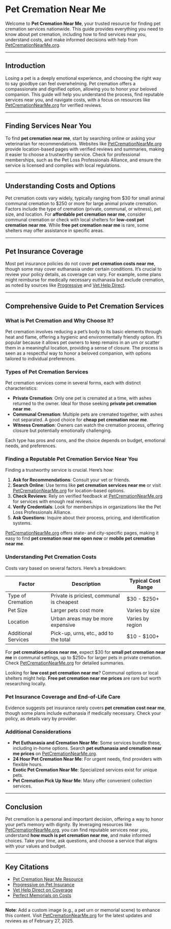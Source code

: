 # Pet Cremation Near Me

Welcome to **Pet Cremation Near Me**, your trusted resource for finding pet cremation services nationwide. This guide provides everything you need to know about pet cremation, including how to find services near you, understand costs, and make informed decisions with help from [PetCremationNearMe.org](https://PetCremationNearMe.org).

---

## Introduction
Losing a pet is a deeply emotional experience, and choosing the right way to say goodbye can feel overwhelming. Pet cremation offers a compassionate and dignified option, allowing you to honor your beloved companion. This guide will help you understand the process, find reputable services near you, and navigate costs, with a focus on resources like [PetCremationNearMe.org](https://PetCremationNearMe.org) for verified reviews.

---

## Finding Services Near You
To find **pet cremation near me**, start by searching online or asking your veterinarian for recommendations. Websites like [PetCremationNearMe.org](https://PetCremationNearMe.org) provide location-based pages with verified reviews and summaries, making it easier to choose a trustworthy service. Check for professional memberships, such as the Pet Loss Professionals Alliance, and ensure the service is licensed and complies with local regulations.

---

## Understanding Costs and Options
Pet cremation costs vary widely, typically ranging from $30 for small animal communal cremation to $250 or more for large animal private cremation. Factors include the type of cremation (private, communal, or witness), pet size, and location. For **affordable pet cremation near me**, consider communal cremation or check with local shelters for **low-cost pet cremation near me**. While **free pet cremation near me** is rare, some shelters may offer assistance in specific areas.

---

## Pet Insurance Coverage
Most pet insurance policies do not cover **pet cremation costs near me**, though some may cover euthanasia under certain conditions. It’s crucial to review your policy details, as coverage can vary. For example, some plans might reimburse for medically necessary euthanasia but exclude cremation, as noted by sources like [Progressive](https://www.progressive.com/answers/does-pet-insurance-cover-euthanasia/) and [Vet Help Direct](https://vethelpdirect.com/vetblog/2024/07/07/does-pet-insurance-cover-euthanasia-and-cremation/).

---

## Comprehensive Guide to Pet Cremation Services

### What is Pet Cremation and Why Choose It?
Pet cremation involves reducing a pet’s body to its basic elements through heat and flame, offering a hygienic and environmentally friendly option. It’s popular because it allows pet owners to keep remains in an urn or scatter them in a meaningful location, providing a sense of closure. The process is seen as a respectful way to honor a beloved companion, with options tailored to individual preferences.

### Types of Pet Cremation Services
Pet cremation services come in several forms, each with distinct characteristics:
- **Private Cremation**: Only one pet is cremated at a time, with ashes returned to the owner. Ideal for those seeking **private pet cremation near me**.
- **Communal Cremation**: Multiple pets are cremated together, with ashes not separated. A good choice for **cheap pet cremation near me**.
- **Witness Cremation**: Owners can watch the cremation process, offering closure but potentially emotionally challenging.

Each type has pros and cons, and the choice depends on budget, emotional needs, and preferences.

### Finding a Reputable Pet Cremation Service Near You
Finding a trustworthy service is crucial. Here’s how:
1. **Ask for Recommendations**: Consult your vet or friends.
2. **Search Online**: Use terms like **pet cremation services near me** or visit [PetCremationNearMe.org](https://PetCremationNearMe.org) for location-based options.
3. **Check Reviews**: Rely on verified feedback at [PetCremationNearMe.org](https://PetCremationNearMe.org) for services with enough real reviews.
4. **Verify Credentials**: Look for memberships in organizations like the Pet Loss Professionals Alliance.
5. **Ask Questions**: Inquire about their process, pricing, and identification systems.

[PetCremationNearMe.org](https://PetCremationNearMe.org) offers state- and city-specific pages, making it easy to find **pet cremation near me open now** or **mobile pet cremation near me**.

### Understanding Pet Cremation Costs
Costs vary based on several factors. Here’s a breakdown:

| Factor               | Description                                      | Typical Cost Range |
|----------------------|--------------------------------------------------|--------------------|
| Type of Cremation    | Private is priciest, communal is cheapest        | $30 - $250+        |
| Pet Size             | Larger pets cost more                            | Varies by size     |
| Location             | Urban areas may be more expensive                | Varies by region   |
| Additional Services  | Pick-up, urns, etc., add to the total            | $10 - $100+        |

For **pet cremation prices near me**, expect $30 for **small pet cremation near me** in communal settings, up to $250+ for larger pets in private cremation. Check [PetCremationNearMe.org](https://PetCremationNearMe.org) for detailed summaries.

Looking for **low cost pet cremation near me**? Communal options or local shelters might help. **Free pet cremation near me prices** are rare but worth researching locally.

### Pet Insurance Coverage and End-of-Life Care
Evidence suggests pet insurance rarely covers **pet cremation cost near me**, though some plans include euthanasia if medically necessary. Check your policy, as details vary by provider.

### Additional Considerations
- **Pet Euthanasia and Cremation Near Me**: Some services bundle these, including in-home options. Search **pet euthanasia and cremation near me prices** on [PetCremationNearMe.org](https://PetCremationNearMe.org).
- **24 Hour Pet Cremation Near Me**: For urgent needs, find providers with flexible hours.
- **Exotic Pet Cremation Near Me**: Specialized services exist for unique pets.
- **Pet Cremation Pick Up Near Me**: Many offer convenient collection services.

---

## Conclusion
Pet cremation is a personal and important decision, offering a way to honor your pet’s memory with dignity. By leveraging resources like [PetCremationNearMe.org](https://PetCremationNearMe.org), you can find reputable services near you, understand **how much is pet cremation near me**, and make informed choices. Take your time, ask questions, and choose a service that aligns with your values and budget.

---

## Key Citations
- [Pet Cremation Near Me Resource](https://PetCremationNearMe.org)
- [Progressive on Pet Insurance](https://www.progressive.com/answers/does-pet-insurance-cover-euthanasia/)
- [Vet Help Direct on Coverage](https://vethelpdirect.com/vetblog/2024/07/07/does-pet-insurance-cover-euthanasia-and-cremation/)
- [Perfect Memorials on Costs](https://perfectmemorials.com/guides/understanding-pet-cremation-costs)

---

**Note**: Add a custom image (e.g., a pet urn or memorial scene) to enhance this content. Visit [PetCremationNearMe.org](https://PetCremationNearMe.org) for the latest updates and reviews as of February 27, 2025.
